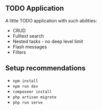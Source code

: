 ## TODO Application

A little TODO application with such abilities: 
- CRUD 
- Fulltext search 
- Nested tasks - no deep level limit
- Flash messages
- Filters

## Setup recommendations

- ``` npm install ```
- ``` npm run dev ```
- ``` composeer install ```
- ``` php artisan migrate ```
- ``` php run serve ```
